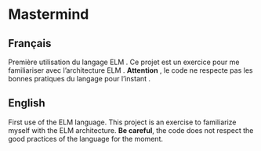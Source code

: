 # Mastermind


## Français
	
Première utilisation du langage ELM . Ce projet est un exercice pour me familiariser avec l’architecture  ELM . **Attention** , le code ne respecte pas les bonnes pratiques du langage pour l’instant . 

## English

First use of the ELM language. This project is an exercise to familiarize myself with the ELM architecture. **Be careful**, the code does not respect the good practices of the language for the moment.